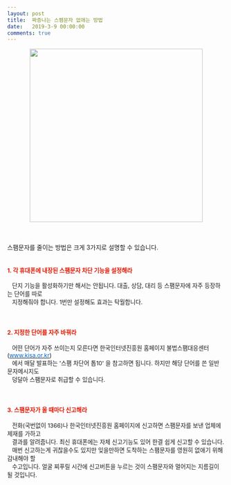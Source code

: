 ```yaml
---
layout: post
title:  짜증나는 스팸문자 없애는 방법
date:   2019-3-9 00:00:00
comments: true
---
```





<div class="imageblock center" style="text-align: center; clear: both;"><span data-url="https://t1.daumcdn.net/cfile/tistory/1645511D4C10620432?download" data-lightbox="lightbox"><img width="400" height="267" style="height: auto; cursor: pointer; max-width: 100%;" alt="" src="https://t1.daumcdn.net/cfile/tistory/1645511D4C10620432" filename="스팸.jpg" filemime="image/jpeg"></span></div><p><br><br>스팸문자를 줄이는 방법은 크게 3가지로 설명할 수 있습니다. <br><br><br><span style="font-size: 10pt;"><strong><font color="#e31600" style="background-color: rgb(255, 255, 255);"><span style="font-size:10pt;">1. 각 휴대폰에 내장된 스팸문자 차단 기능을 설정해라</span></font></strong></span><br><span style="font-size: 10pt;"><br>&nbsp;&nbsp; 단지 기능을 활성화하기만 해서는 안됩니다. 대출, 상담, 대리 등 스팸문자에 자주 등장하는 단어를 따로</span><br><span style="font-size: 10pt;">&nbsp;&nbsp; 지정해줘야 합니다. 1번만 설정해도 효과는 탁월합니다.</span><br><br><br><br><span style="font-size: 10pt;"><strong><font color="#e31600">2. 지정한 단어를 자주 바꿔라</font></strong></span><br><br><span style="font-size: 10pt;">&nbsp;&nbsp; 어떤 단어가 자주 쓰이는지 모른다면 한국인터넷진흥원 홈페이지 불법스팸대응센터(</span><a title="[http://www.kisa.or.kr/]로 이동합니다." href="http://www.kisa.or.kr/" target="_blank"><span style="font-size: 10pt;"><u><font color="#0066cc">www.kisa.or.kr</font></u></span></a><span style="font-size: 10pt;">)</span><br><span style="font-size: 10pt;">&nbsp;&nbsp; 에서 매달 발표하는 '스팸 차단어 톱10' 을 참고하면 됩니다.&nbsp;하지만 해당 단어를 쓴 일반 문자메시지도</span><br><span style="font-size: 10pt;">&nbsp;&nbsp; 덩달아 스팸문자로 취급할 수 있습니다.</span><br><br><br><br><span style="font-size: 10pt;"><strong><font color="#e31600">3. 스팸문자가 올 때마다 신고해라</font></strong></span><br><br><span style="font-size: 10pt;">&nbsp;&nbsp; 전화(국번없이 1366)나 한국인터넷진흥원 홈페이지에 신고하면 스팸문자를 보낸 업체에 제재를 가하고</span><br><span style="font-size: 10pt;">&nbsp;&nbsp; 결과를 알려줍니다. 최신 휴대폰에는 자체 신고기능도 있어 한결 쉽게 신고할 수 있습니다. </span><br><span style="font-size: 10pt;">&nbsp;&nbsp; 매번 신고하는게 귀찮을수도 있지만 잊을만하면 도착하는 스팸문자를 영원히 없애기 위해 감내해야 할</span><br><span style="font-size: 10pt;">&nbsp;&nbsp; 수고입니다. 얼굴 찌푸릴 시간에 신고버튼을 누르는 것이 스팸문자와 멀어지는 지름길이 될 것입니다.</span><br></p>